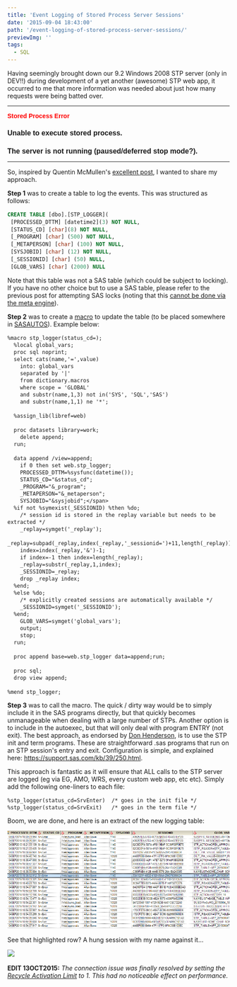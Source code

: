 ```yaml
---
title: 'Event Logging of Stored Process Server Sessions'
date: '2015-09-04 18:43:00'
path: '/event-logging-of-stored-process-server-sessions/'
previewImg: ''
tags:
  - SQL
---
```


Having seemingly brought down our 9.2 Windows 2008 STP server (only in DEV!!) during development of a yet another (awesome) STP web app, it occurred to me that more information was needed about just how many requests were being batted over.

<hr />

<div style="color: red; font-family: 'trebuchet ms', arial, 'arial unicode ms', sans-serif; font-weight: bold;">Stored Process Error</div><div style="font-family: 'trebuchet ms', arial, 'arial unicode ms', sans-serif; font-size: small;">

<h2 style="font-size: medium;">Unable to execute stored process.</h2>
<h2 style="font-size: medium;">The server is not running (paused/deferred stop mode?).</h2></div>
<hr />
So, inspired by Quentin McMullen's <a href="https://bi-notes.com/2014/02/sas_stored_process_log/">excellent post</a>, I wanted to share my approach.

**Step 1** was to create a table to log the events. This was structured as follows:

```sql
CREATE TABLE [dbo].[STP_LOGGER](
 [PROCESSED_DTTM] [datetime2](3) NOT NULL,
 [STATUS_CD] [char](8) NOT NULL,
 [_PROGRAM] [char] (500) NOT NULL,
 [_METAPERSON] [char] (100) NOT NULL,
 [SYSJOBID] [char] (12) NOT NULL,
 [_SESSIONID] [char] (50) NULL,
 [GLOB_VARS] [char] (2000) NULL
```

Note that this table was not a SAS table (which could be subject to locking). If you have no other choice but to use a SAS table, please refer to the previous post for attempting SAS locks (noting that this [cannot be done via the meta engine](/get-physical-path-from-metadata-libref)).

**Step 2** was to create a [macro](https://github.com/sashub/macro/blob/master/standalone/stp_logger.sas) to update the table (to be placed somewhere in [SASAUTOS](https://support.sas.com/documentation/cdl/en/hostwin/63285/HTML/default/viewer.htm#win-sysop-sasautos.htm)). Example below:

```sas
%macro stp_logger(status_cd=);
  %local global_vars;
  proc sql noprint;
  select cats(name,'=',value)
    into: global_vars
    separated by '|'
    from dictionary.macros
    where scope = 'GLOBAL'
    and substr(name,1,3) not in('SYS', 'SQL','SAS')
    and substr(name,1,1) ne '*';

  %assign_lib(libref=web)

  proc datasets library=work;
    delete append;
  run;

  data append /view=append;
    if 0 then set web.stp_logger;
    PROCESSED_DTTM=%sysfunc(datetime());
    STATUS_CD="&status_cd";
    _PROGRAM="&_program";
    _METAPERSON="&_metaperson";
    SYSJOBID="&sysjobid";</span>
  %if not %symexist(_SESSIONID) %then %do;
    /* session id is stored in the replay variable but needs to be extracted */
    _replay=symget('_replay');
    _replay=subpad(_replay,index(_replay,'_sessionid=')+11,length(_replay));
    index=index(_replay,'&')-1;
    if index=-1 then index=length(_replay);
    _replay=substr(_replay,1,index);
    _SESSIONID=_replay;
    drop _replay index;
  %end;
  %else %do;
    /* explicitly created sessions are automatically available */
    _SESSIONID=symget('_SESSIONID');
  %end;
    GLOB_VARS=symget('global_vars');
    output;
    stop;
  run;

  proc append base=web.stp_logger data=append;run;

  proc sql;
  drop view append;

%mend stp_logger;
```

<b>Step 3</b> was to call the macro.   The quick / dirty way would be to simply include it in the SAS programs directly, but that quickly becomes unmanageable when dealing with a large number of STPs.  Another option is to include in the autoexec, but that will only deal with program ENTRY (not exit).
The best approach, as endorsed by <a href="https://bi-notes.com/2014/02/sas_stored_process_log/#comment-1955">Don Henderson</a>, is to use the STP init and term programs.  These are straightforward .sas programs that run on an STP session's entry and exit.  Configuration is simple, and explained here:  <a href="https://support.sas.com/kb/39/250.html">https://support.sas.com/kb/39/250.html</a>.

This approach is fantastic as it will ensure that ALL calls to the STP server are logged (eg via EG, AMO, WRS, every custom web app, etc etc).   Simply add the following one-liners to each file:

```sas
%stp_logger(status_cd=SrvEnter)  /* goes in the init file */
%stp_logger(status_cd=SrvExit)   /* goes in the term file */
```

Boom, we are done, and here is an extract of the new logging table:

![](../images/Capture_4.PNG)


See that highlighted row?  A hung session with my name against it...

![](https://1.bp.blogspot.com/-iq3rv-RygCQ/VenmQacknMI/AAAAAAAAAlw/uz0v7PUwxQU/s320/2010-02-24-hangman.jpg)



**EDIT 13OCT2015:**
*The connection issue was finally resolved by setting the <a href="https://support.sas.com/rnd/itech/doc9/admin_oma/sasserver/iombridge/sp_sercl.html#sasRecycleActivationLimit">Recycle Activation Limit</a> to 1.  This had no noticeable effect on performance.*




